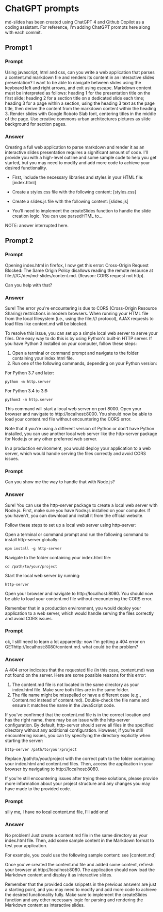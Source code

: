 # ChatGPT prompts

md-slides has been created using ChatGPT 4 and Github Copilot as a coding assistant. For reference, I'm adding ChatGPT prompts here along with each commit.

## Prompt 1

### Prompt

Using javascript, html and css, can you write a web application that parses a content.md markdown file and renders its content in an interactive slides presentation? I want to be able to navigate between slides using the keyboard left and right arrows, and exit using escape. Markdown content must be interpreted as follows: heading 1 for the presentation title on the first slide; heading 2 for a section title on a dedicated slide each time; heading 3 for a page within a section, using the heading 3 text as the page title, then derive the content from the markdown content within the heading 3. Render slides with Google Roboto Slab font, centering titles in the middle of the page. Use creative commons urban architectures pictures as slide background for section pages.

### Answer

Creating a full web application to parse markdown and render it as an interactive slides presentation requires a significant amount of code. I'll provide you with a high-level outline and some sample code to help you get started, but you may need to modify and add more code to achieve your desired functionality.

- First, include the necessary libraries and styles in your HTML file: [index.html]

- Create a styles.css file with the following content: [styles.css]

- Create a slides.js file with the following content: [slides.js]

- You'll need to implement the createSlides function to handle the slide creation logic. You can use parsedHTML to...

NOTE: answer interrupted here.

## Prompt 2

### Prompt

Opening index.html in firefox, I now get this error: Cross-Origin Request Blocked: The Same Origin Policy disallows reading the remote resource at file:///C:/dev/md-slides/content.md. (Reason: CORS request not http).

Can you help with that?

### Answer

Sure! The error you're encountering is due to CORS (Cross-Origin Resource Sharing) restrictions in modern browsers. When running your HTML file from the local filesystem (i.e., using the file:/// protocol), AJAX requests to load files like content.md will be blocked.

To resolve this issue, you can set up a simple local web server to serve your files. One easy way to do this is by using Python's built-in HTTP server. If you have Python 3 installed on your computer, follow these steps:

1. Open a terminal or command prompt and navigate to the folder containing your index.html file.
2. Run one of the following commands, depending on your Python version:

For Python 3.7 and later:

```
python -m http.server
```

For Python 3.4 to 3.6:

```
python3 -m http.server
```

This command will start a local web server on port 8000. Open your browser and navigate to http://localhost:8000. You should now be able to load your content.md file without encountering the CORS error.

Note that if you're using a different version of Python or don't have Python installed, you can use another local web server like the http-server package for Node.js or any other preferred web server.

In a production environment, you would deploy your application to a web server, which would handle serving the files correctly and avoid CORS issues.

### Prompt

Can you show me the way to handle that with Node.js?

### Answer

Sure! You can use the http-server package to create a local web server with Node.js. First, make sure you have Node.js installed on your computer. If you haven't, you can download and install it from the official website.

Follow these steps to set up a local web server using http-server:

Open a terminal or command prompt and run the following command to install http-server globally:

```
npm install -g http-server
```

Navigate to the folder containing your index.html file:

```
cd /path/to/your/project
```

Start the local web server by running:

```
http-server
```

Open your browser and navigate to http://localhost:8080. You should now be able to load your content.md file without encountering the CORS error.

Remember that in a production environment, you would deploy your application to a web server, which would handle serving the files correctly and avoid CORS issues.

### Prompt

ok, I still need to learn a lot apparently: now I'm getting a 404 error on GEThttp://localhost:8080/content.md. what could be the problem?

### Answer

A 404 error indicates that the requested file (in this case, content.md) was not found on the server. Here are some possible reasons for this error:

1. The content.md file is not located in the same directory as your index.html file. Make sure both files are in the same folder.
1. The file name might be misspelled or have a different case (e.g., Content.md instead of content.md). Double-check the file name and ensure it matches the name in the JavaScript code.

If you've confirmed that the content.md file is in the correct location and has the right name, there may be an issue with the http-server configuration. By default, http-server should serve all files in the specified directory without any additional configuration. However, if you're still encountering issues, you can try specifying the directory explicitly when starting the server:

```
http-server /path/to/your/project
```

Replace /path/to/your/project with the correct path to the folder containing your index.html and content.md files. Then, access the application in your browser by navigating to http://localhost:8080.

If you're still encountering issues after trying these solutions, please provide more information about your project structure and any changes you may have made to the provided code.

### Prompt

silly me, I have no local content.md file, I'll add one!

### Answer

No problem! Just create a content.md file in the same directory as your index.html file. Then, add some sample content in the Markdown format to test your application.

For example, you could use the following sample content: see [content.md]

Once you've created the content.md file and added some content, refresh your browser at http://localhost:8080. The application should now load the Markdown content and display it as interactive slides.

Remember that the provided code snippets in the previous answers are just a starting point, and you may need to modify and add more code to achieve the desired functionality fully. Make sure to implement the createSlides function and any other necessary logic for parsing and rendering the Markdown content as interactive slides.